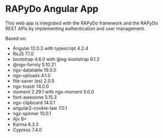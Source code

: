 # RAPyDo Angular App

This web app is integrated with the RAPyDo framework and the RAPyDo REST APIs by implementing authentication and user management.

Based on:

- Angular 12.0.3 with typescript 4.2.4
- RxJS 7.1.0
- bootstrap 4.6.0 with @ng-bootstrap 9.1.2
- @ngx-formly 5.10.21
- ngx-datatable 19.0.0
- ngx-uploadx 4.1.0
- file-saver (es) 2.0.5
- ngx-toastr 14.0.0
- moment 2.29.1 with ngx-moment 5.0.0
- font-awesome 5.15.3
- ngx-clipboard 14.0.1
- angular2-cookie-law 7.0.1
- ngx-spinner 10.0.1
- Ajv 8+
- Karma 6.3.3
- Cypress 7.4.0

